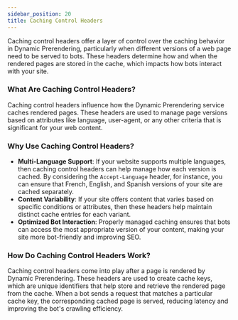 ```yaml
---
sidebar_position: 20
title: Caching Control Headers
---
```


Caching control headers offer a layer of control over the caching behavior in Dynamic Prerendering, particularly when different versions of a web page need to be served to bots. These headers determine how and when the rendered pages are stored in the cache, which impacts how bots interact with your site.

### What Are Caching Control Headers?

Caching control headers influence how the Dynamic Prerendering service caches rendered pages. These headers are used to manage page versions based on attributes like language, user-agent, or any other criteria that is significant for your web content.

### Why Use Caching Control Headers?

- **Multi-Language Support**: If your website supports multiple languages, then caching control headers can help manage how each version is cached. By considering the `Accept-Language` header, for instance, you can ensure that French, English, and Spanish versions of your site are cached separately.
- **Content Variability**: If your site offers content that varies based on specific conditions or attributes, then these headers help maintain distinct cache entries for each variant.
- **Optimized Bot Interaction**: Properly managed caching ensures that bots can access the most appropriate version of your content, making your site more bot-friendly and improving SEO.

### How Do Caching Control Headers Work?

Caching control headers come into play after a page is rendered by Dynamic Prerendering. These headers are used to create cache keys, which are unique identifiers that help store and retrieve the rendered page from the cache. When a bot sends a request that matches a particular cache key, the corresponding cached page is served, reducing latency and improving the bot's crawling efficiency.
